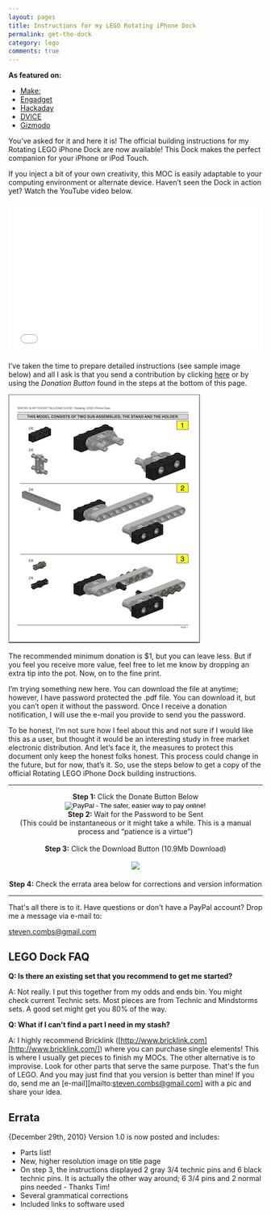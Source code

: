 ```yaml
---
layout: pages
title: Instructions for my LEGO Rotating iPhone Dock
permalink: get-the-dock
category: lego
comments: true
---
```


**As featured on:**

* [Make:](http://makezine.com/2009/09/14/lego-rotating-dock-for-iphoneipod-t/)
* [Engadget](http://www.engadget.com/2009/09/15/battle-of-the-homebrew-lego-iphone-docks/)
* [Hackaday](http://hackaday.com/2009/09/09/rotating-iphone-dock-from-legos/)
* [DVICE](http://www.dvice.com/archives/2009/09/rotating-lego-i.php)
* [Gizmodo](http://gizmodo.com/5358067/diy-swivelling-lego-iphone-dock-fulfills-our-weekend-lego-quota)

You’ve asked for it and here it is! The official building instructions for my Rotating LEGO iPhone Dock are now available! This Dock makes the perfect companion for your iPhone or iPod Touch.

If you inject a bit of your own creativity, this MOC is easily adaptable to your computing environment or alternate device. Haven’t seen the Dock in action yet? Watch the YouTube video below.

<p><div style="position:relative;padding-top:56.25%;">
  <p><iframe src="www.youtube.com/embed/0PTE7P3JTGo" frameborder="0" allowfullscreen
    style="position:absolute;top:0;left:0;width:100%;height:100%;"></iframe></p>
</div></p>

I’ve taken the time to prepare detailed instructions (see sample image below) and all I ask is that you send a contribution by clicking [here](https://www.paypal.com/us/cgi-bin/webscr?cmd=_flow&amp;SESSION=g8rKLifnl50jI9sy8IcKDk7-7FM-Z6zrs2doD4IIVZDLFNEkV8ABsj2EL34&amp;dispatch=5885d80a13c0db1f8e263663d3faee8dc60d77e6184470d515cedf52660ea0cd) or by using the *Donation Button* found in the steps at the bottom of this page.

![Dock Instructions](instructions-sample.png)

The recommended minimum donation is $1, but you can leave less. But if you feel you receive more value, feel free to let me know by dropping an extra tip into the pot. Now, on to the fine print.

I’m trying something new here. You can download the file at anytime; however, I have password protected the .pdf file. You can download it, but you can’t open it without the password. Once I receive a donation notification, I will use the e-mail you provide to send you the password.

To be honest, I’m not sure how I feel about this and not sure if I would like this as a user, but thought it would be an interesting study in free market electronic distribution. And let’s face it, the measures to protect this document only keep the honest folks honest. This process could change in the future, but for now, that’s it. So, use the steps below to get a copy of the official Rotating LEGO iPhone Dock building instructions.
<hr />
<div style="text-align: center;">
<b>Step 1:</b> Click the Donate Button Below<br />
<form action="https://www.paypal.com/cgi-bin/webscr" method="post">
<input name="cmd" type="hidden" value="_s-xclick" /><input name="hosted_button_id" type="hidden" value="Q77KFAS9UQEJW" /><input alt="PayPal - The safer, easier way to pay online!" border="0" name="submit" src="https://www.paypal.com/en_US/i/btn/btn_donate_SM.gif" type="image" /><img alt="" border="0" height="1" src="https://www.paypal.com/en_US/i/scr/pixel.gif" width="1" /></form>
</div>
<div class="separator" style="clear: both; text-align: center;">
<b><span class="Apple-style-span" style="font-weight: normal;"><b> Step 2:</b></span><span class="Apple-style-span" style="font-weight: normal;">&nbsp;Wait for the Password to be Sent <br />
(This could be instantaneous or it might take a while. This is a manual process and “patience is a virtue”)</span></b></div>
<div class="separator" style="clear: both; text-align: center;">
<b><br />
</b></div>
<div class="separator" style="clear: both; text-align: center;">
<b><span class="Apple-style-span" style="font-weight: normal;"></span>Step 3:</b> Click the Download Button (10.9Mb Download)</div>
<div class="separator" style="clear: both; text-align: center;">
<br /></div>
<div class="separator" style="clear: both; text-align: center;">
</div>
<div class="separator" style="clear: both; text-align: center;">
<a href="/get-the-dock/rotating-lego-iphone-dock-building-instructions.pdf"><img border="0" src="http://1.bp.blogspot.com/_CLU_mny_beA/TMsQUZM3GlI/AAAAAAAArt4/inBL2PwHoI4/s1600/download_icon.gif" /></a></div>
<div class="separator" style="clear: both; text-align: center;">
<br /></div>
<div class="separator" style="clear: both; text-align: center;">
<b>Step 4:</b> Check the errata area below for corrections and version information</div>
<hr />

That's all there is to it. Have questions or don't have a PayPal account? Drop me a message via e-mail to:

[steven.combs@gmail.com](mailto:steven.combs@gmail.com)

## LEGO Dock FAQ

**Q: Is there an existing set that you recommend to get me started?**

A: Not really. I put this together from my odds and ends bin. You might check current Technic sets. Most pieces are from Technic and Mindstorms sets. A good set might get you 80% of the way.

**Q: What if I can't find a part I need in my stash?**

A: I highly recommend Bricklink ([http://www.bricklink.com][http://www.bricklink.com/]) where you can purchase single elements! This is where I usually get pieces to finish my MOCs. The other alternative is to improvise. Look for other parts that serve the same purpose. That's the fun of LEGO. And you may just find that you version is better than mine! If you do, send me an [e-mail][mailto:steven.combs@gmail.com] with a pic and share your idea.

## Errata

{December 29th, 2010} Version 1.0 is now posted and includes:

* Parts list!
* New, higher resolution image on title page
* On step 3, the instructions displayed 2 gray 3/4 technic pins and 6 black technic pins. It is actually the other way around; 6 3/4 pins and 2 normal pins needed - Thanks Tim!
* Several grammatical corrections
* Included links to software used
